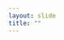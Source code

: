 ```yaml
---
layout: slide
title: ""
---
```


<section data-background-image="assets/images/Slide15.png" data-background-size="90%" data-background-position="center"></section>
